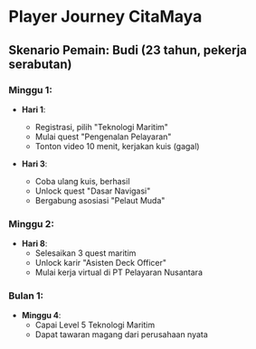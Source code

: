 # Player Journey CitaMaya

## Skenario Pemain: Budi (23 tahun, pekerja serabutan)

### Minggu 1:
- **Hari 1**: 
  - Registrasi, pilih "Teknologi Maritim"
  - Mulai quest "Pengenalan Pelayaran"
  - Tonton video 10 menit, kerjakan kuis (gagal)

- **Hari 3**:
  - Coba ulang kuis, berhasil
  - Unlock quest "Dasar Navigasi"
  - Bergabung asosiasi "Pelaut Muda"

### Minggu 2:
- **Hari 8**:
  - Selesaikan 3 quest maritim
  - Unlock karir "Asisten Deck Officer"
  - Mulai kerja virtual di PT Pelayaran Nusantara

### Bulan 1:
- **Minggu 4**:
  - Capai Level 5 Teknologi Maritim
  - Dapat tawaran magang dari perusahaan nyata

